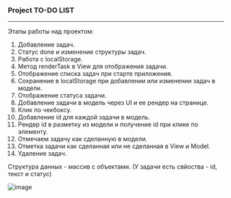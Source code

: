 ### Project TO-DO LIST
___
Этапы работы над проектом:
1. Добавление задач.
2. Статус done и изменение структуры задач.
3. Работа с localStorage.
4. Метод renderTask в View для отображения задачи.
5. Отображение списка задач при старте приложения.
6. Сохранение в localStorage при добавлении или изменении задач в модели.
7. Отображение статуса задачи.
8. Добавление задачи в модель через UI и ее рендер на странице.
9. Клик по чекбоксу.
10. Добавление id для каждой задачи в модель.
11. Рендер id в разметку из модели и получение id при клике по элементу.
12. Отмечаем задачу как сделанную в модели.
13. Отметка задачи как сделанная или не сделанная в View и Model.
14. Удаление задач.

Структура данных - массив с объектами. (У задачи есть свйоства - id, текст и статус)

![image](https://github.com/user-attachments/assets/47ac20ff-f2e1-4102-8b4d-6c2df7f7baf6)
